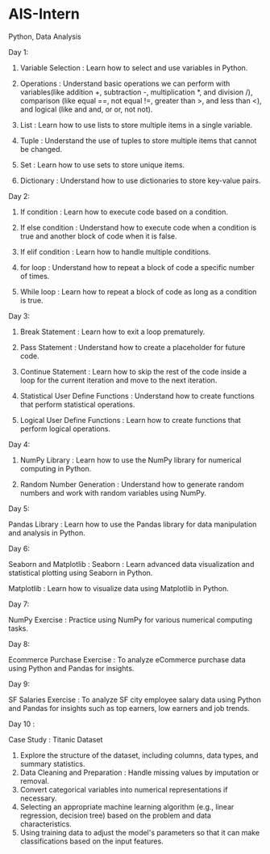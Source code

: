 # AIS-Intern
Python, Data Analysis


Day 1:

1. Variable Selection : Learn how to select and use variables in Python.
   
2. Operations : Understand basic operations we can perform with variables(like addition +, subtraction -, multiplication *, and division /), comparison (like equal ==, not equal !=, greater than >, and less than <), and logical (like and and, or or, not not).

3. List : Learn how to use lists to store multiple items in a single variable.

4. Tuple : Understand the use of tuples to store multiple items that cannot be changed.

5. Set : Learn how to use sets to store unique items.

6. Dictionary : Understand how to use dictionaries to store key-value pairs.


Day 2: 

1. If condition : Learn how to execute code based on a condition.

2. If else condition : Understand how to execute code when a condition is true and another block of code when it is false.

3. If elif condition : Learn how to handle multiple conditions.

4. for loop : Understand how to repeat a block of code a specific number of times.

5. While loop : Learn how to repeat a block of code as long as a condition is true.

Day 3: 

1. Break Statement : Learn how to exit a loop prematurely.

2. Pass Statement : Understand how to create a placeholder for future code.

3. Continue Statement : Learn how to skip the rest of the code inside a loop for the current iteration and move to the next iteration.

4. Statistical User Define Functions : Understand how to create functions that perform statistical operations.

5. Logical User Define Functions : Learn how to create functions that perform logical operations.

Day 4:

1. NumPy Library : Learn how to use the NumPy library for numerical computing in Python.

2. Random Number Generation : Understand how to generate random numbers and work with random variables using NumPy.

Day 5: 

Pandas Library : Learn how to use the Pandas library for data manipulation and analysis in Python.


Day 6: 

Seaborn and Matplotlib :
Seaborn : Learn advanced data visualization and statistical plotting using Seaborn in Python.

Matplotlib : Learn how to visualize data using Matplotlib in Python.

Day 7: 

NumPy Exercise : Practice using NumPy for various numerical computing tasks.

Day 8: 

Ecommerce Purchase Exercise : To analyze eCommerce purchase data using Python and Pandas for insights.

Day 9:

SF Salaries Exercise : To analyze SF city employee salary data using Python and Pandas for insights such as top earners, low earners and job trends.

Day 10 :

Case Study : Titanic Dataset

1. Explore the structure of the dataset, including columns, data types, and summary statistics.
2. Data Cleaning and Preparation : Handle missing values by imputation or removal.
3. Convert categorical variables into numerical representations if necessary.
4. Selecting an appropriate machine learning algorithm (e.g., linear regression, decision tree) based on the problem and data characteristics.
5. Using training data to adjust the model's parameters so that it can make classifications based on the input features.


